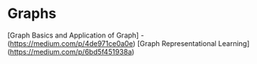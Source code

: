 # Graphs 
[Graph Basics and Application of Graph] - (https://medium.com/p/4de971ce0a0e)
[Graph Representational Learning] (https://medium.com/p/6bd5f451938a)
